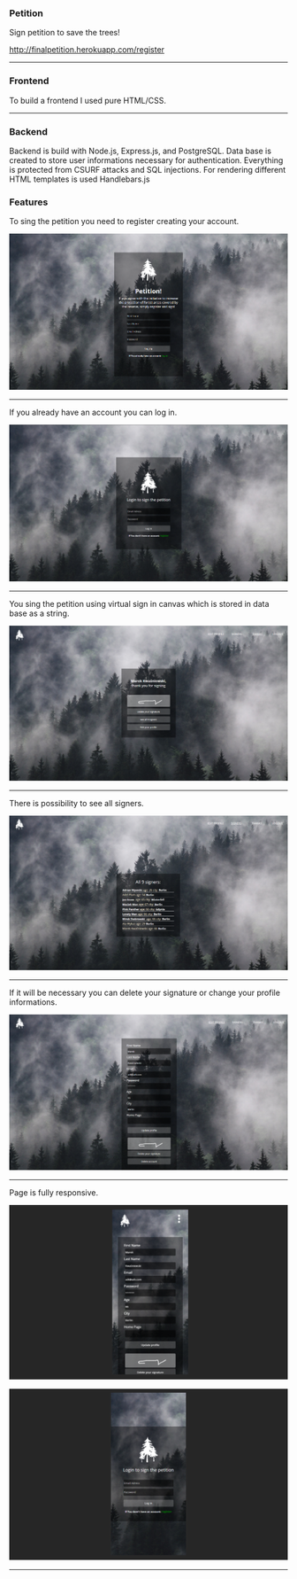 ### Petition

Sign petition to save the trees!

http://finalpetition.herokuapp.com/register

---

### Frontend

To build a frontend I used pure HTML/CSS.

---

### Backend

Backend is build with Node.js, Express.js, and PostgreSQL. Data base is created to store user informations necessary for authentication.
Everything is protected from CSURF attacks and SQL injections.
For rendering different HTML templates is used Handlebars.js

### Features

To sing the petition you need to register creating your account.

![img](./images_readme/1.png)

---

If you already have an account you can log in.

![img](./images_readme/2.png)

---

You sing the petition using virtual sign in canvas which is stored in data base as a string.

![img](./images_readme/3.png)

---

There is possibility to see all signers.

![img](./images_readme/4.png)

---

If it will be necessary you can delete your signature or change your profile informations.

![img](./images_readme/5.png)

---

Page is fully responsive.

![img](./images_readme/6.png)

![img](./images_readme/7.png)

---
